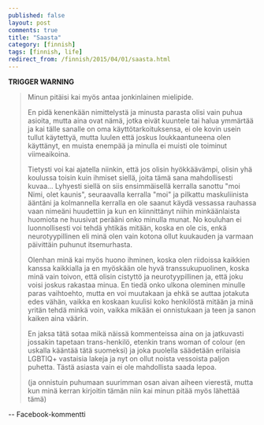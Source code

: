 ```yaml
---
published: false
layout: post
comments: true
title: "Saasta"
category: [finnish]
tags: [finnish, life]
redirect_from: /finnish/2015/04/01/saasta.html
---
```


**TRIGGER WARNING**

> Minun pitäisi kai myös antaa jonkinlainen mielipide.
>
> En pidä kenenkään nimittelystä ja minusta parasta olisi vain puhua
> asioita, mutta aina ovat nämä, jotka eivät kuuntele tai halua ymmärtää ja
> kai tälle sanalle on oma käyttötarkoituksensa, ei ole kovin usein tullut
> käytettyä, mutta luulen että joskus loukkaantuneena olen käyttänyt,
> en muista enempää ja minulla ei muisti ole toiminut viimeaikoina.
>
> Tietysti voi kai ajatella niinkin, että jos olisin hyökkäävämpi, olisin
> yhä koulussa toisin kuin ihmiset siellä, joita tämä sana mahdollisesti
> kuvaa... Lyhyesti siellä on siis ensimmäisellä kerralla sanottu "moi
> Nimi, olet kaunis", seuraavalla kerralla "moi" ja pilkattu
> maskuliinista ääntäni ja kolmannella kerralla en ole saanut käydä
> vessassa rauhassa vaan nimeäni huudettiin ja kun en kiinnittänyt niihin
> minkäänlaista huomiota ne huusivat perääni onko minulla munat.
> No kouluhan ei luonnollisesti voi tehdä yhtikäs mitään, koska en ole cis,
> enkä neurotyypillinen eli minä olen vain kotona ollut kuukauden ja
> varmaan päivittäin puhunut itsemurhasta.
>
> Olenhan minä kai myös huono ihminen, koska olen riidoissa kaikkien kanssa
> kaikkialla ja en myöskään ole hyvä transsukupuolinen, koska minä vain
> toivon, että olisin cistyttö ja neurotyypillinen ja, että joku voisi
> joskus rakastaa minua. En tiedä onko ulkona oleminen minulle paras
> vaihtoehto, mutta en voi muutakaan ja ehkä se auttaa jotakuta edes vähän,
> vaikka en koskaan kuulisi koko henkilöstä mitään ja minä yritän tehdä
> minkä voin, vaikka mikään ei onnistukaan ja teen ja sanon kaiken aina
> väärin.
>
> En jaksa tätä sotaa mikä näissä kommenteissa aina on ja jatkuvasti
> jossakin tapetaan trans-henkilö, etenkin trans woman of colour
> (en uskalla kääntää tätä suomeksi) ja joka puolella säädetään erilaisia
> LGBTIQ+ vastaisia lakeja ja nyt on ollut noista vessoista paljon puhetta.
> Tästä asiasta vain ei ole mahdollista saada lepoa.
>
> (ja onnistuin puhumaan suurimman osan aivan aiheen vierestä, mutta kun 
> minä kerran kirjoitin tämän niin kai minun pitää myös lähettää tämä)

-- Facebook-kommentti
